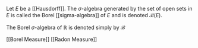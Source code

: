 Let $E$ be a [[Hausdorff]]. 
The $\sigma$-algebra generated by the set of open sets in $E$ 
is called the Borel [[sigma-algebra]] of $E$ and is denoted $\mathcal{B}(E)$. 

The Borel $\sigma$-algebra of $\mathbb{R}$ is denoted simply by $\mathcal{B}$

[[Borel Measure]]
[[Radon Measure]]
